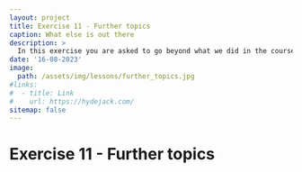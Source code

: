 ```yaml
---
layout: project
title: Exercise 11 - Further topics
caption: What else is out there
description: >
  In this exercise you are asked to go beyond what we did in the course and explore what other things there are out there in the field of structural bioinformatics.
date: '16-08-2023'
image: 
  path: /assets/img/lessons/further_topics.jpg
#links:
#  - title: Link
#    url: https://hydejack.com/
sitemap: false
---
```


# Exercise 11 - Further topics




